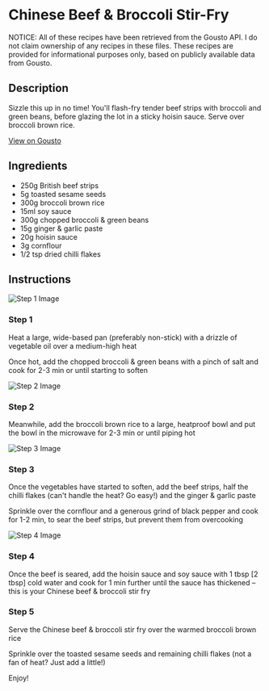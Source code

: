 # Chinese Beef & Broccoli Stir-Fry

NOTICE: All of these recipes have been retrieved from the Gousto API. I do not claim ownership of any recipes in these files. These recipes are provided for informational purposes only, based on publicly available data from Gousto.

## Description

Sizzle this up in no time! You'll flash-fry tender beef strips with broccoli and green beans, before glazing the lot in a sticky hoisin sauce. Serve over broccoli brown rice. 

[View on Gousto](https://www.gousto.co.uk/recipes/cookbook/chinese-beef-broccoli-stir-fry)

## Ingredients

- 250g British beef strips
- 5g toasted sesame seeds
- 300g broccoli brown rice
- 15ml soy sauce
- 300g chopped broccoli & green beans
- 15g ginger & garlic paste
- 20g hoisin sauce
- 3g cornflour
- 1/2 tsp dried chilli flakes

## Instructions

![Step 1 Image](https://production-media.gousto.co.uk/cms/recipe-step-image/step-1-1616584365257-x200.jpg)

### Step 1

Heat a large, wide-based pan (preferably non-stick) with a drizzle of vegetable oil over a medium-high heat

Once hot, add the chopped broccoli & green beans with a pinch of salt and cook for 2-3 min or until starting to soften

![Step 2 Image](https://production-media.gousto.co.uk/cms/recipe-step-image/step-2-1616584391402-x200.jpg)

### Step 2

Meanwhile, add the broccoli brown rice to a large, heatproof bowl and put the bowl in the microwave for 2-3 min or until piping hot

![Step 3 Image](https://production-media.gousto.co.uk/cms/recipe-step-image/step-3-1616584402141-x200.jpg)

### Step 3

Once the vegetables have started to soften, add the beef strips, half the chilli flakes (can't handle the heat? Go easy!) and the ginger & garlic paste

Sprinkle over the cornflour and a generous grind of black pepper and cook for 1-2 min, to sear the beef strips, but prevent them from overcooking

![Step 4 Image](https://production-media.gousto.co.uk/cms/recipe-step-image/step-4-1616584418797-x200.jpg)

### Step 4

Once the beef is seared, add the hoisin sauce and soy sauce with 1 tbsp <span class="text-danger">[2 tbsp]</span> cold water and cook for 1 min further until the sauce has thickened – this is your Chinese beef & broccoli stir fry

### Step 5

Serve the Chinese beef & broccoli stir fry over the warmed broccoli brown rice

Sprinkle over the toasted sesame seeds and remaining chilli flakes (not a fan of heat? Just add a little!)

Enjoy!

